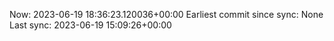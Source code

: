 Now: 2023-06-19 18:36:23.120036+00:00 Earliest commit since sync: None Last sync: 2023-06-19 15:09:26+00:00
